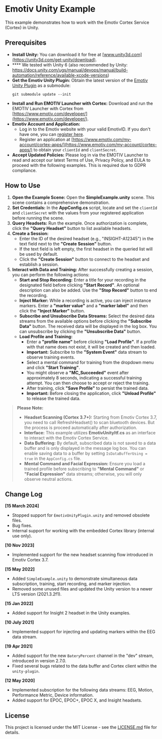 # Emotiv Unity Example

This example demonstrates how to work with the Emotiv Cortex Service (Cortex) in Unity.

## Prerequisites

* **Install Unity:** You can download it for free at [www.unity3d.com](https://unity3d.com/get-unity/download).
* **** We tested with Unity 6 (also recommended by Unity: https://docs.unity.com/ugs/manual/devops/manual/build-automation/reference/available-xcode-versions)
* **Get the Emotiv Unity Plugin:** Obtain the latest version of the [Emotiv Unity Plugin](https://github.com/Emotiv/unity-plugin) as a submodule:
    ```
    git submodule update --init
    ```
* **Install and Run EMOTIV Launcher with Cortex:** Download and run the EMOTIV Launcher with Cortex from [https://www.emotiv.com/developer/](https://www.emotiv.com/developer/).
* **Emotiv Account and Application:**
    * Log in to the Emotiv website with your valid EmotivID. If you don't have one, you can [register here](https://id.emotivcloud.com/eoidc/account/registration/).
    * Register an application at [https://www.emotiv.com/my-account/cortex-apps/](https://www.emotiv.com/my-account/cortex-apps/) to obtain your `clientId` and `clientSecret`.
* **Accept Updated Policies:** Please log in via the EMOTIV Launcher to read and accept our latest Terms of Use, Privacy Policy, and EULA to proceed with the following examples. This is required due to GDPR compliance.

## How to Use

1.  **Open the Example Scene:** Open the **SimpleExample.unity** scene. This scene contains a comprehensive demonstration.
2.  **Set Credentials:** In the **AppConfig.cs** script, locate and set the `clientId` and `clientSecret` with the values from your registered application before running the scene.
3.  **Query Headsets:** Run the example. Once authorization is complete, click the **"Query Headset"** button to list available headsets.
4.  **Create a Session:**
    * Enter the ID of the desired headset (e.g., "INSIGHT-A12345") in the text field next to the **"Create Session"** button.
    * If the text field is left empty, the first headset in the queried list will be used by default.
    * Click the **"Create Session"** button to connect to the headset and establish a session.
5.  **Interact with Data and Training:** After successfully creating a session, you can perform the following actions:
    * **Start and Stop Recording:** Enter a title for your recording in the designated field before clicking **"Start Record"**. An optional description can also be added. Use the **"Stop Record"** button to end the recording.
    * **Inject Marker:** While a recording is active, you can inject instance markers. Enter a **"marker value"** and a **"marker label"** and then click the **"Inject Marker"** button.
    * **Subscribe and Unsubscribe Data Streams:** Select the desired data streams from the available options before clicking the **"Subscribe Data"** button. The received data will be displayed in the log box. You can unsubscribe by clicking the **"Unsubscribe Data"** button.
    * **Load Profile and Training:**
        * Enter a **"profile name"** before clicking **"Load Profile"**. If a profile with that name does not exist, it will be created and then loaded.
        * **Important:** Subscribe to the **"System Event"** data stream to observe training events.
        * Select a mental command for training from the dropdown menu and click **"Start Training"**.
        * You might observe a **"MC\_Succeeded"** event after approximately 8 seconds, indicating a successful training attempt. You can then choose to accept or reject the training.
        * After training, click **"Save Profile"** to persist the trained data.
        * **Important:** Before closing the application, click **"Unload Profile"** to release the trained data.

> **Please Note:**
>
> * **Headset Scanning (Cortex 3.7+):** Starting from Emotiv Cortex 3.7, you need to call RefreshHeadset() to scan bluetooth devices. But the process is proceed automatically after authorization.
> * **Interface:** This example utilizes **EmotivUnityItf.cs** as an interface to interact with the Emotiv Cortex Service.
> * **Data Buffering:** By default, subscribed data is not saved to a data buffer and is only displayed in the message log box. You can enable saving data to a buffer by setting `IsDataBufferUsing = true` in the `AppConfig.cs` file.
> * **Mental Command and Facial Expression:** Ensure you load a trained profile before subscribing to **"Mental Command"** or **"Facial Expression"** data streams; otherwise, you will only observe neutral actions.

## Change Log

**[15 March 2024]**

* Stopped support for `EmotivUnityPlugin.unity` and removed obsolete files.
* Bug fixes.
* Internal support for working with the embedded Cortex library (internal use only).

**[10 Nov 2023]**

* Implemented support for the new headset scanning flow introduced in Emotiv Cortex 3.7.

**[15 May 2022]**

* Added `SimpleExample.unity` to demonstrate simultaneous data subscription, training, start recording, and marker injection.
* Removed some unused files and updated the Unity version to a newer LTS version (2021.3.2f1).

**[15 Jan 2022]**

* Added support for Insight 2 headset in the Unity examples.

**[10 July 2021]**

* Implemented support for injecting and updating markers within the EEG data stream.

**[19 Apr 2021]**

* Added support for the new `BateryPercent` channel in the "dev" stream, introduced in version 2.7.0.
* Fixed several bugs related to the data buffer and Cortex client within the `unity-plugin`.

**[12 May 2020]**

* Implemented subscription for the following data streams: EEG, Motion, Performance Metric, Device information.
* Added support for EPOC, EPOC+, EPOC X, and Insight headsets.

## License

This project is licensed under the MIT License - see the [LICENSE.md](https://github.com/Emotiv/cortex-v2-example/blob/master/LICENSE) file for details.
